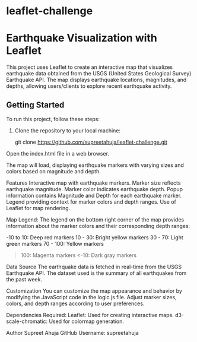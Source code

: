 # leaflet-challenge

# Earthquake Visualization with Leaflet

This project uses Leaflet to create an interactive map that visualizes earthquake data obtained from the USGS (United States Geological Survey) Earthquake API. The map displays earthquake locations, magnitudes, and depths, allowing users/clients to explore recent earthquake activity.

## Getting Started

To run this project, follow these steps:

1. Clone the repository to your local machine:

   git clone https://github.com/supreetahuja/leaflet-challenge.git

Open the index.html file in a web browser.

The map will load, displaying earthquake markers with varying sizes and colors based on magnitude and depth.

Features
Interactive map with earthquake markers.
Marker size reflects earthquake magnitude.
Marker color indicates earthquake depth.
Popup information contains Magnitude and Depth for each earthquake marker.
Legend providing context for marker colors and depth ranges.
Use of Leaflet for map rendering.

Map Legend:
The legend on the bottom right corner of the map provides information about the marker colors and their corresponding depth ranges:

-10 to 10: Deep red markers
10 - 30: Bright yellow markers
30 - 70: Light green markers
70 - 100: Yellow markers
>100: Magenta markers
<-10: Dark gray markers

Data Source
The earthquake data is fetched in real-time from the USGS Earthquake API. The dataset used is the summary of all earthquakes from the past week.

Customization
You can customize the map appearance and behavior by modifying the JavaScript code in the logic.js file. Adjust marker sizes, colors, and depth ranges according to user preferences.

Dependencies Required:
Leaflet: Used for creating interactive maps.
d3-scale-chromatic: Used for colormap generation.

Author
Supreet Ahuja
GitHub Username: supreetahuja




